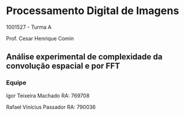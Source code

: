 # Processamento Digital de Imagens

1001527 - Turma A

Prof. Cesar Henrique Comin

## Análise experimental de complexidade da convolução espacial e por FFT

### Equipe
Igor Teixeira Machado RA: 769708

Rafael Vinícius Passador RA: 790036
